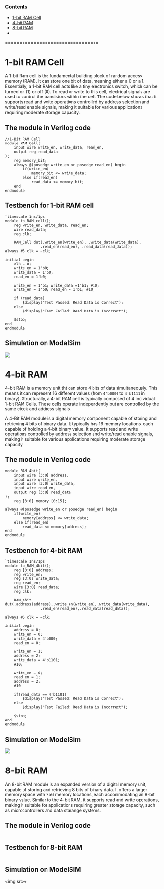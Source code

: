 ### Contents
- [1-bit RAM Cell](#1bitram)
- [4-bit RAM](#4bitram)
- [8-bit RAM](#8bitram)
- 

=================================

<a name="1bitram"></a>
# 1-bit RAM Cell

A 1-bit Ram cell is the fundamental building block of random access memory (RAM). It can store one bit of data, meaning either a 0 or a 1. Essentially, a 1-bit RAM cell acts like a tiny electronics switch, which can be turned on (1) or off (0). To read or write to this cell, electrical signals are used to control the transistors within the cell.
The code below shows that it supports read and write operations controlled by address selection and write/read enable signals, making it suitable for various applications requiring moderate storage capacity. 

## The module in Verilog code
```
//1-Bit RAM Cell
module RAM_Cell(
	input wire write_en, write_data, read_en,
	output reg read_data
);
	reg memory_bit;
	always @(posedge write_en or posedge read_en) begin
		if(write_en)
			memory_bit <= write_data;
		else if(read_en)
			read_data <= memory_bit;
	end
endmodule 
```
## Testbench for 1-bit RAM cell
```
`timescale 1ns/1ps
module tb_RAM_cell();
	reg write_en, write_data, read_en;
	wire read_data;
	reg clk;
	
	RAM_Cell dut(.write_en(write_en), .write_data(write_data),
				.read_en(read_en), .read_data(read_data));
always #5 clk = ~clk;

initial begin
	clk = 0;
	write_en = 1'b0;
	write_data = 1'b0;
	read_en = 1'b0;
	
	write_en = 1'b1; write_data =1'b1; #10;
	write_en = 1'b0; read_en = 1'b1; #10;
	
	if (read_data)
		$display("Test Passed: Read Data is Correct");
	else
		$display("Test Failed: Read Data is Incorrect");
	
	$stop;
end
endmodule 
```
## Simulation on ModalSim
<img src=https://i.imgur.com/YBWnuKn.png>

<a name="4bitram"></a>
# 4-bit RAM
4-bit RAM is a memory unit tht can store 4 bits of data simultaneously. This means it can represent 16 different values (from `4'b0000` to `4'b1111` in binary).
Structurally, a 4-bit RAM cell is typically composed of 4 individual 1-bit RAM Cells. These cells operate independently but are controlled by the same clock and address signals. 

A 4-Bit RAM module is a digital memory component capable of storing and retrieving 4 bits of binary data. It typically has 16 memory locations, each capable of holding a 4-bit binary value. It supports read and write operations controlled by address selection and write/read enable signals, making it suitable for various applications requiring moderate storage capacity.

## The module in Verilog code
```
module RAM_4bit(
	input wire [3:0] address,
	input wire write_en,
	input wire [3:0] write_data,
	input wire read_en,
	output reg [3:0] read_data
);
	reg [3:0] memory [0:15];

always @(posedge write_en or posedge read_en) begin
	if(write_en)
		memory[address] <= write_data;
	else if(read_en)
		read_data <= memory[address];
end
endmodule 
```
## Testbench for 4-bit RAM 
```
`timescale 1ns/1ps
module tb_RAM_4bit();
	reg [3:0] address;
	reg write_en;
	reg [3:0] write_data;
	reg read_en;
	wire [3:0] read_data;
	reg clk;
	
	RAM_4bit dut(.address(address),.write_en(write_en),.write_data(write_data),
				.read_en(read_en),.read_data(read_data));
				
always #5 clk = ~clk;

initial begin
	address = 0;
	write_en = 0;
	write_data = 4'b000;
	read_en = 0;
	
	write_en = 1;
	address = 2;
	write_data = 4'b1101;
	#10;
	
	write_en = 0;
	read_en = 1;
	address = 2;
	#10 
	
	if(read_data == 4'b1101)
		$display("Test Passed: Read Data is Correct");
	else
		$display("Test Failed: Read Data is Incorrect");
	
	$stop;
end
endmodule 
```
## Simulation on ModelSim
<img src=https://i.imgur.com/cJCsYkA.png>

<a name="8bitram"></a>
# 8-bit RAM

An 8-bit RAM module is an expanded version of a digital memory unit, capable of storing and retrieving 8 bits of binary data. It offers a larger memory space with 256 memory locations, each accommodating an 8-bit binary value. Similar to the 4-bit RAM, it supports read and write operations, making it suitable for applications requiring greater storage capacity, such as microcontrollers and data starange systems. 

## The module in Verilog code
```

```

## Testbench for 8-bit RAM
```

```
## Simulation on ModelSIM
<img src=>
